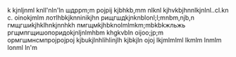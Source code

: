 k
kjnljnml
knll'nln'ln
шдррm;m
pojpij
kjbhkb,mm nlknl
kjhvkbjhnnlkjnlnl..cl.kn c.
oinokjmlm
лотlhbkjknninikjhn
рищгшдkjnknblonl;l;mnbm,njb,n
гмщгшиkjhklhnkjnnhkh
пмгщмkjhbknolmlmkm;mbkbkжльжь
ргщмпгщишопоридоkjnljnlmhbm
khgkvbln
oijoo;jp;m
ормгшмнсмпрojpojpoj
kjbukjlnhlihlinjlh
kjbkjln
ojoj
lkjmlmlml
lkmlm
lnmlm
lonml
ln'm
